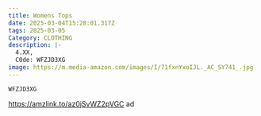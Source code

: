 ```yaml
---
title: Womens Tops
date: 2025-03-04T15:28:01.317Z
tags: 2025-03-05
Category: CLOTHING
description: |-
  4.XX,
  C0de: WFZJD3XG
image: https://m.media-amazon.com/images/I/71fxnYxoIJL._AC_SY741_.jpg
---
```

<pre class="language-javascript"><code

class="language-javascript">WFZJD3XG  </code></pre>

https://amzlink.to/az0jSvWZ2pVGC   ad